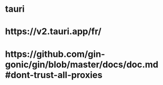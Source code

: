  <h1>tauri</h1> 
 <h1> https://v2.tauri.app/fr/ <h1>
 <h1>https://github.com/gin-gonic/gin/blob/master/docs/doc.md#dont-trust-all-proxies <h1>
